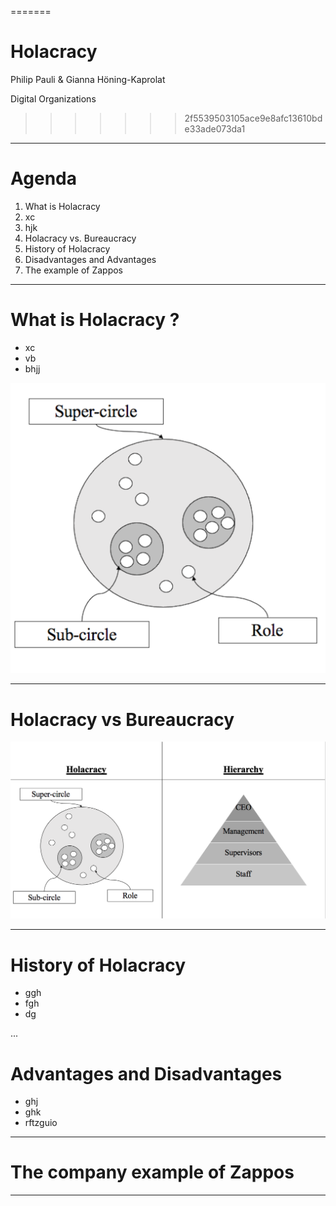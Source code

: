 =======
# **Holacracy**
Philip Pauli & Gianna Höning-Kaprolat

Digital Organizations 


>>>>>>> 2f5539503105ace9e8afc13610bde33ade073da1
---

# Agenda 

1. What is Holacracy
2. xc
3. hjk
4. Holacracy vs. Bureaucracy 
5. History of Holacracy 
6. Disadvantages and Advantages 
7. The example of Zappos 

---

# What is **Holacracy** ?

* xc
* vb
* bhjj

![](H.png)

---

# **Holacracy** vs **Bureaucracy** 

![](HVB.png) 

---

# History of **Holacracy** 

* ggh
* fgh
* dg

...

# Advantages and Disadvantages 

* ghj
* ghk
* rftzguio

---

# The company example of **Zappos** 

---

# 



